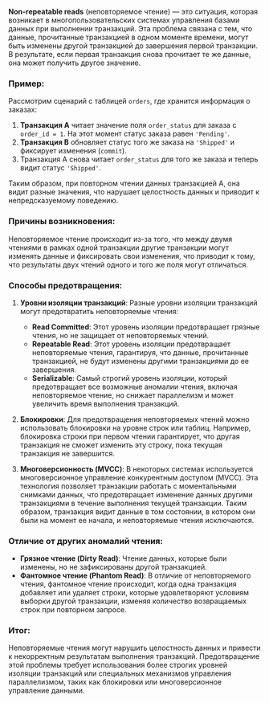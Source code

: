 **Non-repeatable reads** (неповторяемое чтение) — это ситуация, которая возникает в многопользовательских системах управления базами данных при выполнении транзакций. Эта проблема связана с тем, что данные, прочитанные транзакцией в одном моменте времени, могут быть изменены другой транзакцией до завершения первой транзакции. В результате, если первая транзакция снова прочитает те же данные, она может получить другое значение.

### Пример:

Рассмотрим сценарий с таблицей `orders`, где хранится информация о заказах:

1. **Транзакция A** читает значение поля `order_status` для заказа с `order_id = 1`. На этот момент статус заказа равен `'Pending'`.
2. **Транзакция B** обновляет статус того же заказа на `'Shipped'` и фиксирует изменения (`commit`).
3. Транзакция A снова читает `order_status` для того же заказа и теперь видит статус `'Shipped'`.

Таким образом, при повторном чтении данных транзакцией A, она видит разные значения, что нарушает целостность данных и приводит к непредсказуемому поведению.

### Причины возникновения:

Неповторяемое чтение происходит из-за того, что между двумя чтениями в рамках одной транзакции другие транзакции могут изменять данные и фиксировать свои изменения, что приводит к тому, что результаты двух чтений одного и того же поля могут отличаться.

### Способы предотвращения:

1. **Уровни изоляции транзакций**: Разные уровни изоляции транзакций могут предотвратить неповторяемые чтения:
   - **Read Committed**: Этот уровень изоляции предотвращает грязные чтения, но не защищает от неповторяемых чтений.
   - **Repeatable Read**: Этот уровень изоляции предотвращает неповторяемые чтения, гарантируя, что данные, прочитанные транзакцией, не будут изменены другими транзакциями до ее завершения.
   - **Serializable**: Самый строгий уровень изоляции, который предотвращает все возможные аномалии чтения, включая неповторяемое чтение, но снижает параллелизм и может увеличить время выполнения транзакций.

2. **Блокировки**: Для предотвращения неповторяемых чтений можно использовать блокировки на уровне строк или таблиц. Например, блокировка строки при первом чтении гарантирует, что другая транзакция не сможет изменить эту строку, пока текущая транзакция не завершится.

3. **Многоверсионность (MVCC)**: В некоторых системах используется многоверсионное управление конкурентным доступом (MVCC). Эта технология позволяет транзакции работать с моментальными снимками данных, что предотвращает изменение данных другими транзакциями в течение выполнения текущей транзакции. Таким образом, транзакция видит данные в том состоянии, в котором они были на момент ее начала, и неповторяемые чтения исключаются.

### Отличие от других аномалий чтения:

- **Грязное чтение (Dirty Read)**: Чтение данных, которые были изменены, но не зафиксированы другой транзакцией.
- **Фантомное чтение (Phantom Read)**: В отличие от неповторяемого чтения, фантомное чтение происходит, когда одна транзакция добавляет или удаляет строки, которые удовлетворяют условиям выборки другой транзакции, изменяя количество возвращаемых строк при повторном запросе.

### Итог:

Неповторяемые чтения могут нарушить целостность данных и привести к некорректным результатам выполнения транзакций. Предотвращение этой проблемы требует использования более строгих уровней изоляции транзакций или специальных механизмов управления параллелизмом, таких как блокировки или многоверсионное управление данными.